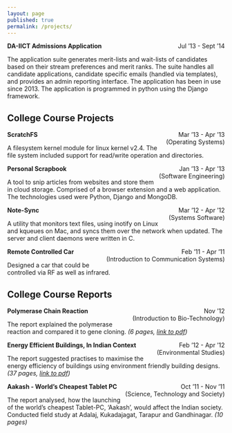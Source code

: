 ```yaml
---
layout: page
published: true
permalink: /projects/
---
```


**DA-IICT Admissions Application**
<span style="float: right; text-align: right;">Jul ’13 - Sept ’14</span>

The application suite generates merit-lists and wait-lists of candidates based on their stream preferences and merit ranks. The suite handles all candidate applications, candidate specific emails (handled via templates), and provides an admin reporting interface. The application has been in use since 2013. The application is programmed in python using the Django framework.


## College Course Projects

**ScratchFS**
<span style="float: right; text-align: right;">Mar ’13 - Apr ’13<br/>(Operating Systems)</span>

A filesystem kernel module for linux kernel v2.4. The file system included support for read/write operation and directories.

**Personal Scrapbook**
<span style="float: right; text-align: right;">Jan ’13 - Apr ’13<br/>(Software Engineering)</span>

A tool to snip articles from websites and store them in cloud storage. Comprised of a browser extension and a web application. The technologies used were Python, Django and MongoDB.

**Note-Sync**
<span style="float: right; text-align: right;">Mar ’12 - Apr ’12<br/>(Systems Software)</span>

A utility that monitors text files, using inotify on Linux and kqueues on Mac, and syncs them over the network when updated. The server and client daemons were written in C.

**Remote Controlled Car**
<span style="float: right; text-align: right;">Feb ’11 - Apr ’11<br/>(Introduction to Communication Systems)</span>

Designed a car that could be controlled via RF as well as infrared.

## College Course Reports

**Polymerase Chain Reaction**
<span style="float: right; text-align: right;">Nov ’12<br/>(Introduction to Bio-Technology)</span>

The report explained the polymerase reaction and compared it to gene cloning. _(6 pages, [link to pdf](https://dl.dropboxusercontent.com/u/9020146/resources/reports/polymerase_chain_reaction.pdf))_

**Energy Efficient Buildings, In Indian Context**
<span style="float: right; text-align: right;">Feb ’12 - Apr ’12<br/>(Environmental Studies)</span>

The report suggested practises to maximise the energy efficiency of buildings using environment friendly building designs. _(37 pages, [link to pdf](https://dl.dropboxusercontent.com/u/9020146/resources/reports/energy_efficient_buildings.pdf))_

**Aakash - World’s Cheapest Tablet PC**
<span style="float: right; text-align: right;">Oct ’11 - Nov ’11<br/>(Science, Technology and Society)</span>

The report analysed, how the launching of the world’s cheapest Tablet-PC, ‘Aakash’, would affect the Indian society. Conducted field study at Adalaj, Kukadajagat, Tarapur and Gandhinagar. _(10 pages)_